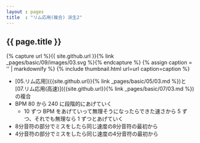 ```yaml
---
layout : pages
title  : "リム応用(複合) 派生2"
---
```


## {{ page.title }}

{% capture url %}{{ site.github.url }}{% link _pages/basic/09/images/03.svg %}{% endcapture %}
{% assign caption = '' | markdownify %}
{% include thumbnail.html url=url caption=caption %}

* [05.リム応用]({{site.github.url}}{% link _pages/basic/05/03.md %})と[07.リム応用(高速)]({{site.github.url}}{% link _pages/basic/07/03.md %})の複合
* BPM 80 から 240 に段階的にあげていく
  * 10 ずつ BPM をあげていって無理そうになったらできた速さから 5 ずつ、それでも無理なら 1 ずつとあげていく
* 8分音符の部分でミスをしたら同じ速度の8分音符の最初から
* 4分音符の部分でミスをしたら同じ速度の4分音符の最初から
